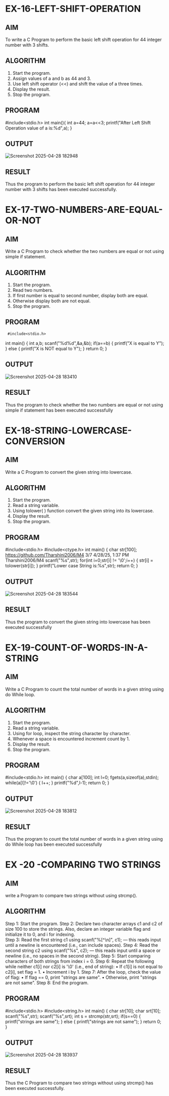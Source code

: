 # EX-16-LEFT-SHIFT-OPERATION
## AIM
To write a C Program to perform the basic left shift operation for 44 integer number with 3 shifts.

## ALGORITHM
1.	Start the program.
2.	Assign values of a and b as 44 and 3.
3.	Use left shift operator (<<) and shift the value of a three times.
4.	Display the result.
5.	Stop the program.

## PROGRAM
#include<stdio.h>
int main(){
int a=44;
a=a<<3;
printf("After Left Shift Operation value of a is:%d",a);
}

## OUTPUT

![Screenshot 2025-04-28 182948](https://github.com/user-attachments/assets/afc1e361-c856-461c-90a1-992a4cbcdfc8)








## RESULT
Thus the program to perform the basic left shift operation for 44 integer number with 3 shifts has been executed successfully.




 
 


# EX-17-TWO-NUMBERS-ARE-EQUAL-OR-NOT


## AIM

Write a C Program to check whether the two numbers are equal or not using simple if statement.

## ALGORITHM

1.	Start the program.
2.	Read two numbers.
3.	If first number is equal to second number, display both are equal.
4.	Otherwise display both are not equal.
5.	Stop the program.

## PROGRAM
     #include<stdio.h>
int main()
{
int a,b;
scanf("%d%d",&a,&b);
if(a==b)
{
printf("X is equal to Y");
}
else
{
printf("X is NOT equal to Y");
}
return 0;
} 

## OUTPUT
 ![Screenshot 2025-04-28 183410](https://github.com/user-attachments/assets/e3453825-1478-49a7-ae1d-56ac6548da4c)
     
## RESULT

Thus the program to check whether the two numbers are equal or not using simple if statement has been executed successfully
 
 


# EX-18-STRING-LOWERCASE-CONVERSION
## AIM
Write a C Program to convert the given string into lowercase.

## ALGORITHM
1.	Start the program.
2.	Read a string variable.
3.	Using tolower( ) function convert the given string into its lowercase.
4.	Display the result.
5.	Stop the program.

## PROGRAM
#include<stdio.h>
#include<ctype.h>
int main()
{
char str[100];
https://github.com/Tharshini2006/M4
3/7
4/28/25, 1:37 PM
Tharshini2006/M4
scanf("%s",str);
for(int i=0;str[i] != '\0';i++)
{
str[i] = tolower(str[i]);
}
printf("Lower case String is:%s",str);
return 0;
}

## OUTPUT
![Screenshot 2025-04-28 183544](https://github.com/user-attachments/assets/34618265-bb93-4de5-8f71-a6bdc9d4c42c)




## RESULT
Thus the program to convert the given string into lowercase has been executed successfully
 
 


# EX-19-COUNT-OF-WORDS-IN-A-STRING
## AIM
Write a C Program to count the total number of words in a given string using do While loop.

## ALGORITHM
1.	Start the program.
2.	Read a string variable.
3.	Using for loop, inspect the string character by character.
4.	Whenever a space is encountered increment count by 1.
5.	Display the result.
6.	Stop the program.

## PROGRAM
#include<stdio.h>
int main()
{
char a[100];
int l=0;
fgets(a,sizeof(a),stdin);
while(a[l]!='\0')
{
l++;
}
printf("%d",l-1);
return 0;
}

## OUTPUT
![Screenshot 2025-04-28 183812](https://github.com/user-attachments/assets/7275bf5d-51ce-414d-b399-bc06d824aeaa)





## RESULT
Thus the program to count the total number of words in a given string using do While loop has been executed successfully
 
 


# EX  -20 -COMPARING TWO STRINGS
## AIM
write a Program to compare two strings without using strcmp().
## ALGORITHM
Step 1: Start the program.
Step 2: Declare two character arrays c1 and c2 of size 100 to store the strings. Also, declare an integer variable
             flag and initialize it to 0, and i for indexing.      
Step 3: Read the first string c1 using scanf("%[^\n]", c1); — this reads input until a newline is encountered 
            (i.e., can include spaces).
Step 4: Read the second string c2 using scanf("%s", c2); — this reads input until a space or newline (i.e., no 
            spaces in the second string).
Step 5: Start comparing characters of both strings from index i = 0.
Step 6: Repeat the following while neither c1[i] nor c2[i] is '\0' (i.e., end of string):
•	If c1[i] is not equal to c2[i], set flag = 1.
•	Increment i by 1.
Step 7: After the loop, check the value of flag:
•	If flag == 0, print "strings are same".
•	Otherwise, print "strings are not same".
Step 8: End the program.

## PROGRAM
#include<stdio.h>
#include<string.h>
int main()
{
char str[10];
char srt[10];
scanf("%s",str);
scanf("%s",srt);
int s = strcmp(str,srt);
if(s==0)
{
printf("strings are same");
}
else
{
printf("strings are not same");
}
return 0;
}


## OUTPUT
 ![Screenshot 2025-04-28 183937](https://github.com/user-attachments/assets/50b0bfb9-067d-4974-a38d-eb076d8add4f)


## RESULT
Thus the C Program to compare two strings without using strcmp() has been executed successfully.

